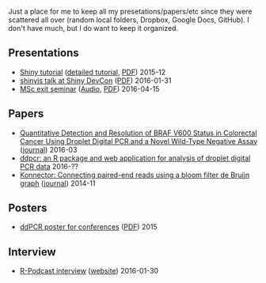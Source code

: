 Just a place for me to keep all my presetations/papers/etc since they were scattered all over (random local folders, Dropbox, Google Docs, GitHub). I don't have much, but I do want to keep it organized.

## Presentations

- [Shiny tutorial](http://bit.ly/shiny-tutorial-slides) ([detailed tutorial](http://deanattali.com/blog/building-shiny-apps-tutorial/), [PDF](./2015-12_Building-Shiny-apps-tutorial.pdf)) 2015-12
- [shinyjs talk at Shiny DevCon](http://bit.ly/shinyjs-slides) ([PDF](./2016-01-31_shinyjs-shiny-devcon.pdf)) 2016-01-31
- [MSc exit seminar](http://bit.ly/msc-exit-seminar) ([Audio](./2016-04-15_MSc-exit-seminar.mp3), [PDF](./2016-04-15_MSc-exit-seminar.pdf)) 2016-04-15

## Papers

- [Quantitative Detection and Resolution of BRAF V600 Status in Colorectal Cancer Using Droplet Digital PCR and a Novel Wild-Type Negative Assay](./2016-03_braf-v600-paper.pdf) ([journal](http://jmd.amjpathol.org/article/S1525-1578(15)00262-7/abstract)) 2016-03
- [ddpcr: an R package and web application for analysis of droplet digital PCR data](http://bit.ly/ddpcr-paper) 2016-?? 
- [Konnector: Connecting paired-end reads using a bloom filter de Bruijn graph](./2014-11_Konnector_paper.pdf) ([journal](http://ieeexplore.ieee.org/xpl/articleDetails.jsp?arnumber=6999126)) 2014-11

## Posters

- [ddPCR poster for conferences](http://bit.ly/ddpcr-braf-poster) ([PDF](./2015_ddpcr-braf-poster.pdf)) 2015

## Interview

- [R-Podcast interview](./2016-01-30_rpodcast-interview.mp3) ([website](https://r-podcast.org/posts/the-r-podcast-episode-16-interview-with-dean-attali.html)) 2016-01-30
